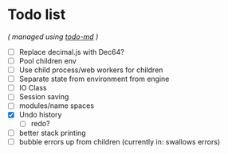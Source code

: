 # Todo list

_\( managed using [todo-md](https://github.com/Hypercubed/todo-md) \)_

- [ ] Replace decimal.js with Dec64?
- [ ] Pool children env
- [ ] Use child process/web workers for children
- [ ] Separate state from environment from engine
- [ ] IO Class
- [ ] Session saving
- [ ] modules/name spaces
- [x] Undo history
  - [ ] redo?
- [ ] better stack printing
- [ ] bubble errors up from children (currently in: swallows errors)
